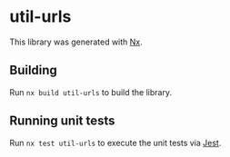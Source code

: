 # util-urls

This library was generated with [Nx](https://nx.dev).

## Building

Run `nx build util-urls` to build the library.

## Running unit tests

Run `nx test util-urls` to execute the unit tests via [Jest](https://jestjs.io).
